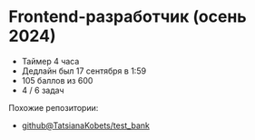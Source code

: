 
# Frontend-разработчик (осень 2024)

+ Таймер 4 часа
+ Дедлайн был 17 сентября в 1:59
+ 105 баллов из 600
+ 4 / 6 задач

Похожие репозитории:

+ [github@TatsianaKobets/test_bank](https://github.com/TatsianaKobets/test_bank/)
